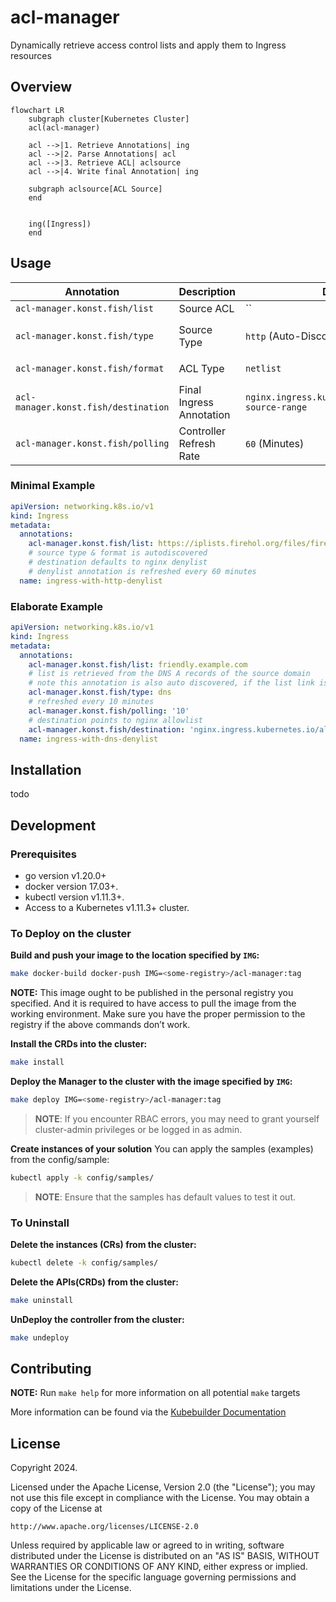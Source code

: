 # acl-manager

Dynamically retrieve access control lists and apply them to Ingress resources

## Overview

```mermaid
flowchart LR
    subgraph cluster[Kubernetes Cluster]
    acl(acl-manager)

    acl -->|1. Retrieve Annotations| ing
    acl -->|2. Parse Annotations| acl
    acl -->|3. Retrieve ACL| aclsource
    acl -->|4. Write final Annotation| ing

    subgraph aclsource[ACL Source]
    end


    ing([Ingress])
    end
```

## Usage

| Annotation                           | Description              | Default                                             | Options                              |
| ------------------------------------ | ------------------------ | --------------------------------------------------- | ------------------------------------ |
| `acl-manager.konst.fish/list`        | Source ACL               | ``                                                  |                                      |
| `acl-manager.konst.fish/type`        | Source Type              | `http` (Auto-Discovered)                            | `http`, `dns`, `configmap`, `secret` |
| `acl-manager.konst.fish/format`      | ACL Type                 | `netlist`                                           | `netlist`, `csv`                     |
| `acl-manager.konst.fish/destination` | Final Ingress Annotation | `nginx.ingress.kubernetes.io/denylist-source-range` |                                      |
| `acl-manager.konst.fish/polling`     | Controller Refresh Rate  | `60` (Minutes)                                      |                                      |

### Minimal Example

```yaml
apiVersion: networking.k8s.io/v1
kind: Ingress
metadata:
  annotations:
    acl-manager.konst.fish/list: https://iplists.firehol.org/files/firehol_level1.netset
    # source type & format is autodiscovered
    # destination defaults to nginx denylist
    # denylist annotation is refreshed every 60 minutes
  name: ingress-with-http-denylist
```

### Elaborate Example
```yaml
apiVersion: networking.k8s.io/v1
kind: Ingress
metadata:
  annotations:
    acl-manager.konst.fish/list: friendly.example.com
    # list is retrieved from the DNS A records of the source domain
    # note this annotation is also auto discovered, if the list link is left bare (no protocol or trailing slash)
    acl-manager.konst.fish/type: dns
    # refreshed every 10 minutes
    acl-manager.konst.fish/polling: '10'
    # destination points to nginx allowlist
    acl-manager.konst.fish/destination: 'nginx.ingress.kubernetes.io/allowlist-source-range'
  name: ingress-with-dns-denylist
```

## Installation
todo

## Development

### Prerequisites

- go version v1.20.0+
- docker version 17.03+.
- kubectl version v1.11.3+.
- Access to a Kubernetes v1.11.3+ cluster.

### To Deploy on the cluster

**Build and push your image to the location specified by `IMG`:**

```sh
make docker-build docker-push IMG=<some-registry>/acl-manager:tag
```

**NOTE:** This image ought to be published in the personal registry you specified.
And it is required to have access to pull the image from the working environment.
Make sure you have the proper permission to the registry if the above commands don’t work.

**Install the CRDs into the cluster:**

```sh
make install
```

**Deploy the Manager to the cluster with the image specified by `IMG`:**

```sh
make deploy IMG=<some-registry>/acl-manager:tag
```

> **NOTE**: If you encounter RBAC errors, you may need to grant yourself cluster-admin
> privileges or be logged in as admin.

**Create instances of your solution**
You can apply the samples (examples) from the config/sample:

```sh
kubectl apply -k config/samples/
```

> **NOTE**: Ensure that the samples has default values to test it out.

### To Uninstall

**Delete the instances (CRs) from the cluster:**

```sh
kubectl delete -k config/samples/
```

**Delete the APIs(CRDs) from the cluster:**

```sh
make uninstall
```

**UnDeploy the controller from the cluster:**

```sh
make undeploy
```

## Contributing

**NOTE:** Run `make help` for more information on all potential `make` targets

More information can be found via the [Kubebuilder Documentation](https://book.kubebuilder.io/introduction.html)

## License

Copyright 2024.

Licensed under the Apache License, Version 2.0 (the "License");
you may not use this file except in compliance with the License.
You may obtain a copy of the License at

    http://www.apache.org/licenses/LICENSE-2.0

Unless required by applicable law or agreed to in writing, software
distributed under the License is distributed on an "AS IS" BASIS,
WITHOUT WARRANTIES OR CONDITIONS OF ANY KIND, either express or implied.
See the License for the specific language governing permissions and
limitations under the License.
